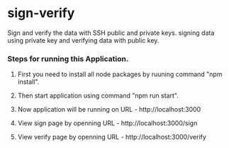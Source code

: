 # sign-verify
Sign and verify the data with SSH public and private keys. signing data using private key and verifying data with public key. 

### Steps for running this Application.

1. First you need to install all node packages by ruuning command "npm install".
    
2. Then start application using command "npm run start".

3. Now application will be running on URL - http://localhost:3000 

4. View sign page by openning URL - http://localhost:3000/sign

5. View verify page by openning URL - http://localhost:3000/verify
